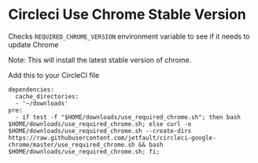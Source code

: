 # Circleci Use Chrome Stable Version

Checks `REQUIRED_CHROME_VERSION` environment variable to see if it needs to update Chrome

Note: This will install the latest stable version of chrome.

Add this to your CircleCI file
```
dependencies:
  cache_directories:
  - '~/downloads'
pre:
  - if test -f "$HOME/downloads/use_required_chrome.sh"; then bash $HOME/downloads/use_required_chrome.sh; else curl -o $HOME/downloads/use_required_chrome.sh --create-dirs https://raw.githubusercontent.com/jetfault/circleci-google-chrome/master/use_required_chrome.sh && bash $HOME/downloads/use_required_chrome.sh; fi;
